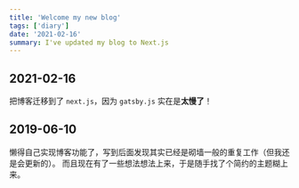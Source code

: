 ```yaml
---
title: 'Welcome my new blog'
tags: ['diary']
date: '2021-02-16'
summary: I've updated my blog to Next.js
---
```


## 2021-02-16

把博客迁移到了 `next.js`，因为 `gatsby.js` 实在是**太慢了**！

## 2019-06-10

懒得自己实现博客功能了，写到后面发现其实已经是砌墙一般的重复工作（但我还是会更新的）。 而且现在有了一些想法想法上来，于是随手找了个简约的主题糊上来。
